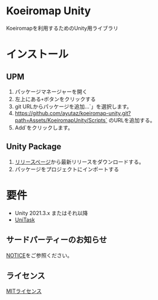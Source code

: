 # Koeiromap Unity

Koeiromapを利用するためのUnity用ライブラリ

<!-- START doctoc -->
<!-- END doctoc -->

# インストール
## UPM
1. パッケージマネージャーを開く
2. 左上にある`+`ボタンをクリックする
3. git URLからパッケージを追加...`」を選択します。
4. https://github.com/ayutaz/koeiromap-unity.git?path=Assets/KoeiromapUnity/Scripts` のURLを追加する。
5. Add`をクリックします。

## Unity Package
1. [リリースページ](https://github.com/ayutaz/koeiromap-unity/releases)から最新リリースをダウンロードする。
2. パッケージをプロジェクトにインポートする

# 要件
* Unity 2021.3.x またはそれ以降
* [UniTask](https://github.com/Cysharp/UniTask)

## サードパーティーのお知らせ

[NOTICE](https://github.com/ayutaz/koeiromap-unity/NOTICE.md)をご参照ください。

## ライセンス

[MITライセンス](https://github.com/ayutaz/koeiromap-unity/LICENSE)